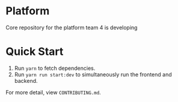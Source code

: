 # Platform

Core repository for the platform team 4 is developing

# Quick Start

1. Run `yarn` to fetch dependencies.
2. Run `yarn run start:dev` to simultaneously run the frontend and backend.

For more detail, view `CONTRIBUTING.md`.
